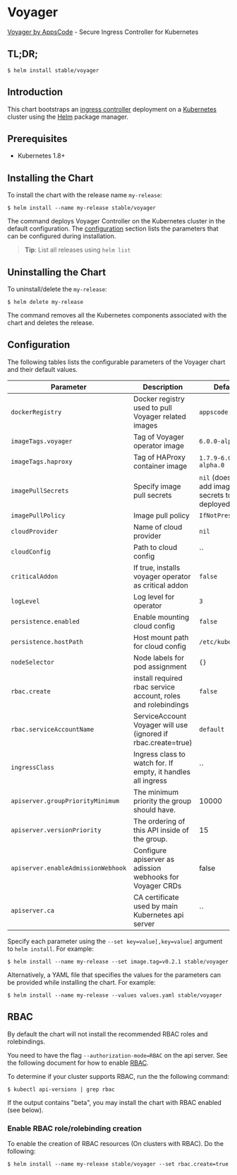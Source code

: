 # Voyager
[Voyager by AppsCode](https://github.com/appscode/voyager) - Secure Ingress Controller for Kubernetes

## TL;DR;

```console
$ helm install stable/voyager
```

## Introduction

This chart bootstraps an [ingress controller](https://github.com/appscode/voyager) deployment on a [Kubernetes](http://kubernetes.io) cluster using the [Helm](https://helm.sh) package manager.


## Prerequisites

- Kubernetes 1.8+

## Installing the Chart
To install the chart with the release name `my-release`:
```console
$ helm install --name my-release stable/voyager
```
The command deploys Voyager Controller on the Kubernetes cluster in the default configuration. The [configuration](#configuration) section lists the parameters that can be configured during installation.

> **Tip**: List all releases using `helm list`

## Uninstalling the Chart

To uninstall/delete the `my-release`:

```console
$ helm delete my-release
```

The command removes all the Kubernetes components associated with the chart and deletes the release.

## Configuration

The following tables lists the configurable parameters of the Voyager chart and their default values.


| Parameter                          | Description                                                   | Default               |
| -----------------------------------| ------------------------------------------------------------- | ----------------------|
| `dockerRegistry`                   | Docker registry used to pull Voyager related images           | `appscode`            |
| `imageTags.voyager`                | Tag of Voyager operator image                                 | `6.0.0-alpha.0`       |
| `imageTags.haproxy`                | Tag of HAProxy container image                                | `1.7.9-6.0.0-alpha.0` |
| `imagePullSecrets`                 | Specify image pull secrets                                    | `nil` (does not add image pull secrets to deployed pods) |
| `imagePullPolicy`                  | Image pull policy                                             | `IfNotPresent`        |
| `cloudProvider`                    | Name of cloud provider                                        | `nil`                 |
| `cloudConfig`                      | Path to cloud config                                          | ``                    |
| `criticalAddon`                    | If true, installs voyager operator as critical addon          | `false`               |
| `logLevel`                         | Log level for operator                                        | `3`                   |
| `persistence.enabled`              | Enable mounting cloud config                                  | `false`               |
| `persistence.hostPath`             | Host mount path for cloud config                              | `/etc/kubernetes`     |
| `nodeSelector`                     | Node labels for pod assignment                                | `{}`                  |
| `rbac.create`                      | install required rbac service account, roles and rolebindings | `false`               |
| `rbac.serviceAccountName`          | ServiceAccount Voyager will use (ignored if rbac.create=true) | `default`             |
| `ingressClass`                     | Ingress class to watch for. If empty, it handles all ingress  | ``                    |
| `apiserver.groupPriorityMinimum`   | The minimum priority the group should have.                   | 10000                 |
| `apiserver.versionPriority`        | The ordering of this API inside of the group.                 | 15                    |
| `apiserver.enableAdmissionWebhook` | Configure apiserver as adission webhooks for Voyager CRDs     | false                 |
| `apiserver.ca`                     | CA certificate used by main Kubernetes api server             | ``                    |

Specify each parameter using the `--set key=value[,key=value]` argument to `helm install`. For example:

```console
$ helm install --name my-release --set image.tag=v0.2.1 stable/voyager
```

Alternatively, a YAML file that specifies the values for the parameters can be provided while
installing the chart. For example:

```console
$ helm install --name my-release --values values.yaml stable/voyager
```

## RBAC
By default the chart will not install the recommended RBAC roles and rolebindings.

You need to have the flag `--authorization-mode=RBAC` on the api server. See the following document for how to enable [RBAC](https://kubernetes.io/docs/admin/authorization/rbac/).

To determine if your cluster supports RBAC, run the the following command:

```console
$ kubectl api-versions | grep rbac
```

If the output contains "beta", you may install the chart with RBAC enabled (see below).

### Enable RBAC role/rolebinding creation

To enable the creation of RBAC resources (On clusters with RBAC). Do the following:

```console
$ helm install --name my-release stable/voyager --set rbac.create=true
```
